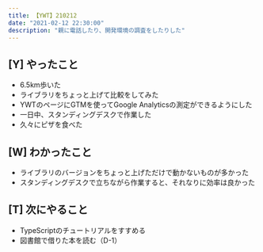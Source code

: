 ```yaml
---
title: 【YWT】210212
date: "2021-02-12 22:30:00"
description: "親に電話したり、開発環境の調査をしたりした"
---
```


## [Y] やったこと

- 6.5km歩いた
- ライブラリをちょっと上げて比較をしてみた
- YWTのページにGTMを使ってGoogle Analyticsの測定ができるようにした
- 一日中、スタンディングデスクで作業した
- 久々にピザを食べた

## [W] わかったこと

- ライブラリのバージョンをちょっと上げただけで動かないものが多かった
- スタンディングデスクで立ちながら作業すると、それなりに効率は良かった

## [T] 次にやること

- TypeScriptのチュートリアルをすすめる
- 図書館で借りた本を読む（D-1）
